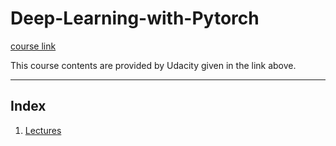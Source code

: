 # Deep-Learning-with-Pytorch

[course link](https://www.udacity.com/course/deep-learning-pytorch--ud188)

This course contents are provided by Udacity given in the link above.

_____

## Index

1. [Lectures](./Lectures/README.md)